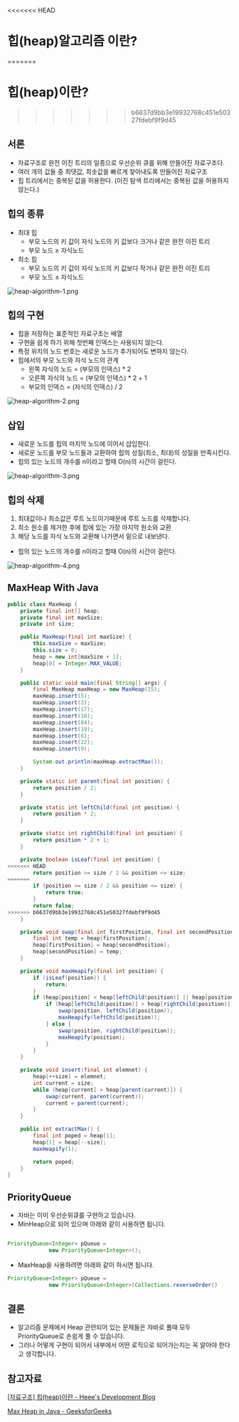 <<<<<<< HEAD
# 힙(heap)알고리즘 이란?
=======
# 힙(heap)이란?
>>>>>>> b6637d9bb3e19932768c451e50327fdebf9f9d45

## 서론

- 자료구조로 완전 이진 트리의 일종으로 우선순위 큐를 위해 만들어진 자료구조다.
- 여러 개의 값들 중 최댓값, 최솟값을 빠르게 찾아내도록 만들어진 자료구조
- 힙 트리에서는 중복된 값을 허용한다. (이진 탐색 트리에서는 중복된 값을 허용하지 않는다.)

## 힙의 종류

- 최대 힙
    - 부모 노드의 키 값이 자식 노드의 키 값보다 크거나 같은 완전 이진 트리
    - 부모 노드 ≥ 자식노드
- 최소 힙
    - 부모 노드의 키 값이 자식 노드의 키 값보다 작거나 같은 완전 이진 트리
    - 부모 노드 ≤ 자식노드

![heap-algorithm-1.png](https://github.com/ksy90101/TIL/blob/master/computerScience/image/heap-algorithm-1.png?raw=true)

## 힙의 구현

- 힙을 저장하는 표준적인 자료구조는 배열
- 구현을 쉽게 하기 위해 첫번째 인덱스는 사용되지 않는다.
- 특정 위치의 노드 번호는 새로운 노드가 추가되어도 변하지 않는다.
- 힙에서의 부모 노드와 자식 노드의 관계
    - 왼쪽 자식의 노드 = (부모의 인덱스) * 2
    - 오른쪽 자식의 노드 = (부모의 인덱스) * 2 + 1
    - 부모의 인덱스 = (자식의 인덱스) / 2

![heap-algorithm-2.png](https://github.com/ksy90101/TIL/blob/master/computerScience/image/heap-algorithm-2.png?raw=true)

## 삽입

- 새로운 노드를 힙의 마지막 노드에 이어서 삽입한다.
- 새로운 노드를 부모 노드들과 교환하여 힙의 성질(최소, 최대)의 성질을 만족시킨다.
- 힙의 있는 노드의 개수를 n이라고 할때 O(n)의 시간이 걸린다.

![heap-algorithm-3.png](https://github.com/ksy90101/TIL/blob/master/computerScience/image/heap-algorithm-3.png?raw=true)

## 힙의 삭제

1. 최대값이나 최소값은 루트 노드이기때문에 루트 노드를 삭제합니다.
2. 최소 원소를 제거한 후에 힙에 있는 가장 마지막 원소와 교환
3. 해당 노드를 자식 노드와 교환해 나가면서 밑으로 내보낸다.
- 힙의 있는 노드의 개수를 n이라고 할때 O(n)의 시간이 걸린다.

![heap-algorithm-4.png](https://github.com/ksy90101/TIL/blob/master/computerScience/image/heap-algorithm-4.png?raw=true)

## MaxHeap With Java

```java
public class MaxHeap {
    private final int[] heap;
    private final int maxSize;
    private int size;

    public MaxHeap(final int maxSize) {
        this.maxSize = maxSize;
        this.size = 0;
        heap = new int[maxSize + 1];
        heap[0] = Integer.MAX_VALUE;
    }

    public static void main(final String[] args) {
        final MaxHeap maxHeap = new MaxHeap(15);
        maxHeap.insert(5);
        maxHeap.insert(3);
        maxHeap.insert(17);
        maxHeap.insert(10);
        maxHeap.insert(84);
        maxHeap.insert(19);
        maxHeap.insert(6);
        maxHeap.insert(22);
        maxHeap.insert(9);

        System.out.println(maxHeap.extractMax());
    }

    private static int parent(final int position) {
        return position / 2;
    }

    private static int leftChild(final int position) {
        return position * 2;
    }

    private static int rightChild(final int position) {
        return position * 2 + 1;
    }

    private boolean isLeaf(final int position) {
<<<<<<< HEAD
        return position >= size / 2 && position <= size;
=======
        if (position >= size / 2 && position <= size) {
            return true;
        }
        return false;
>>>>>>> b6637d9bb3e19932768c451e50327fdebf9f9d45
    }

    private void swap(final int firstPosition, final int secondPosition) {
        final int temp = heap[firstPosition];
        heap[firstPosition] = heap[secondPosition];
        heap[secondPosition] = temp;
    }

    private void maxHeapify(final int position) {
        if (isLeaf(position)) {
            return;
        }
        if (heap[position] < heap[leftChild(position)] || heap[position] < heap[rightChild(position)]) {
            if (heap[leftChild(position)] > heap[rightChild(position)]) {
                swap(position, leftChild(position));
                maxHeapify(leftChild(position));
            } else {
                swap(position, rightChild(position));
                maxHeapify(position);
            }
        }
    }

    private void insert(final int elemnet) {
        heap[++size] = elemnet;
        int current = size;
        while (heap[current] > heap[parent(current)]) {
            swap(current, parent(current));
            current = parent(current);
        }
    }

    public int extractMax() {
        final int poped = heap[1];
        heap[1] = heap[--size];
        maxHeapify(1);

        return poped;
    }
}
```

## PriorityQueue

- 자바는 이미 우선순위큐를 구현하고 있습니다.
- MinHeap으로 되어 있으며 아래와 같이 사용하면 됩니다.

```java

PriorityQueue<Integer> pQueue =  
             new PriorityQueue<Integer>();
```

- MaxHeap을 사용하려면 아래와 같이 하시면 됩니다.

```java
PriorityQueue<Integer> pQueue =  
             new PriorityQueue<Integer>(Collections.reverseOrder()
```

## 결론

- 알고리즘 문제에서 Heap 관련되어 있는 문제들은 자바로 풀때 모두 PriorityQueue로 손쉽게 풀 수 있습니다.
- 그러나 어떻게 구현이 되어서 내부에서 어떤 로직으로 되어가는지는 꼭 알아야 한다고 생각합니다.

## 참고자료

[[자료구조] 힙(heap)이란 - Heee's Development Blog](https://gmlwjd9405.github.io/2018/05/10/data-structure-heap.html)

[Max Heap in Java - GeeksforGeeks](https://www.geeksforgeeks.org/max-heap-in-java/)
